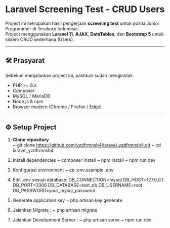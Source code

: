 # Laravel Screening Test - CRUD Users

Project ini merupakan hasil pengerjaan **screening test** untuk posisi Junior Programmer di Terakorp Indonesia.  
Project menggunakan **Laravel 11**, **AJAX**, **DataTables**, dan **Bootstrap 5** untuk sistem CRUD sederhana (Users).

---

## 🛠️ Prasyarat

Sebelum menjalankan project ini, pastikan sudah menginstall:

- PHP >= 8.x  
- Composer  
- MySQL / MariaDB  
- Node.js & npm  
- Browser modern (Chrome / Firefox / Edge)

---

## ⚙️ Setup Project

1. **Clone repository**  
    ~ git clone https://github.com/yzdfrmnsh4/laravel_yzdfrmnsh4.git
    ~ cd laravel_yzdfrmnsh4
   
2. Install dependencies
    ~ composer install
    ~ npm install
    ~ npm run dev
   
3. Konfigurasi environment
   ~ cp .env.example .env
   
4. Edit .env sesuai database:
    DB_CONNECTION=mysql
    DB_HOST=127.0.0.1
    DB_PORT=3306
    DB_DATABASE=test_db
    DB_USERNAME=root
    DB_PASSWORD=your_mysql_password
   
5. Generate application key
    ~ php artisan key:generate
   
6. Jalankan Migrate :
    ~ php artisan migrate
   
7. Jalankan Development Server :
    ~ php artisan serve
    ~ npm run dev 
